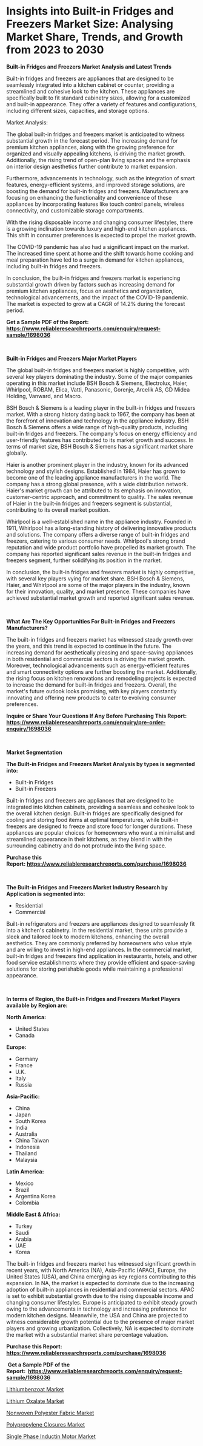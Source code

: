 <p><h1>Insights into Built-in Fridges and Freezers Market Size: Analysing Market Share, Trends, and Growth from 2023 to 2030</h1></p><p><strong>Built-in Fridges and Freezers Market Analysis and Latest Trends</strong></p>
<p><p>Built-in fridges and freezers are appliances that are designed to be seamlessly integrated into a kitchen cabinet or counter, providing a streamlined and cohesive look to the kitchen. These appliances are specifically built to fit standard cabinetry sizes, allowing for a customized and built-in appearance. They offer a variety of features and configurations, including different sizes, capacities, and storage options.</p><p>Market Analysis:</p><p>The global built-in fridges and freezers market is anticipated to witness substantial growth in the forecast period. The increasing demand for premium kitchen appliances, along with the growing preference for organized and visually appealing kitchens, is driving the market growth. Additionally, the rising trend of open-plan living spaces and the emphasis on interior design aesthetics further contribute to market expansion.</p><p>Furthermore, advancements in technology, such as the integration of smart features, energy-efficient systems, and improved storage solutions, are boosting the demand for built-in fridges and freezers. Manufacturers are focusing on enhancing the functionality and convenience of these appliances by incorporating features like touch control panels, wireless connectivity, and customizable storage compartments.</p><p>With the rising disposable income and changing consumer lifestyles, there is a growing inclination towards luxury and high-end kitchen appliances. This shift in consumer preferences is expected to propel the market growth.</p><p>The COVID-19 pandemic has also had a significant impact on the market. The increased time spent at home and the shift towards home cooking and meal preparation have led to a surge in demand for kitchen appliances, including built-in fridges and freezers.</p><p>In conclusion, the built-in fridges and freezers market is experiencing substantial growth driven by factors such as increasing demand for premium kitchen appliances, focus on aesthetics and organization, technological advancements, and the impact of the COVID-19 pandemic. The market is expected to grow at a CAGR of 14.2% during the forecast period.</p></p>
<p><strong>Get a Sample PDF of the Report:&nbsp; <a href="https://www.reliableresearchreports.com/enquiry/request-sample/1698036">https://www.reliableresearchreports.com/enquiry/request-sample/1698036</a></strong></p>
<p>&nbsp;</p>
<p><strong>Built-in Fridges and Freezers Major Market Players</strong></p>
<p><p>The global built-in fridges and freezers market is highly competitive, with several key players dominating the industry. Some of the major companies operating in this market include BSH Bosch & Siemens, Electrolux, Haier, Whirlpool, ROBAM, Elica, Vatti, Panasonic, Gorenje, Arcelik AS, GD Midea Holding, Vanward, and Macro.</p><p>BSH Bosch & Siemens is a leading player in the built-in fridges and freezers market. With a strong history dating back to 1967, the company has been at the forefront of innovation and technology in the appliance industry. BSH Bosch & Siemens offers a wide range of high-quality products, including built-in fridges and freezers. The company's focus on energy efficiency and user-friendly features has contributed to its market growth and success. In terms of market size, BSH Bosch & Siemens has a significant market share globally.</p><p>Haier is another prominent player in the industry, known for its advanced technology and stylish designs. Established in 1984, Haier has grown to become one of the leading appliance manufacturers in the world. The company has a strong global presence, with a wide distribution network. Haier's market growth can be attributed to its emphasis on innovation, customer-centric approach, and commitment to quality. The sales revenue of Haier in the built-in fridges and freezers segment is substantial, contributing to its overall market position.</p><p>Whirlpool is a well-established name in the appliance industry. Founded in 1911, Whirlpool has a long-standing history of delivering innovative products and solutions. The company offers a diverse range of built-in fridges and freezers, catering to various consumer needs. Whirlpool's strong brand reputation and wide product portfolio have propelled its market growth. The company has reported significant sales revenue in the built-in fridges and freezers segment, further solidifying its position in the market.</p><p>In conclusion, the built-in fridges and freezers market is highly competitive, with several key players vying for market share. BSH Bosch & Siemens, Haier, and Whirlpool are some of the major players in the industry, known for their innovation, quality, and market presence. These companies have achieved substantial market growth and reported significant sales revenue.</p></p>
<p>&nbsp;</p>
<p><strong>What Are The Key Opportunities For Built-in Fridges and Freezers Manufacturers?</strong></p>
<p><p>The built-in fridges and freezers market has witnessed steady growth over the years, and this trend is expected to continue in the future. The increasing demand for aesthetically pleasing and space-saving appliances in both residential and commercial sectors is driving the market growth. Moreover, technological advancements such as energy-efficient features and smart connectivity options are further boosting the market. Additionally, the rising focus on kitchen renovations and remodeling projects is expected to increase the demand for built-in fridges and freezers. Overall, the market's future outlook looks promising, with key players constantly innovating and offering new products to cater to evolving consumer preferences.</p></p>
<p><strong>Inquire or Share Your Questions If Any Before Purchasing This Report: <a href="https://www.reliableresearchreports.com/enquiry/pre-order-enquiry/1698036">https://www.reliableresearchreports.com/enquiry/pre-order-enquiry/1698036</a></strong></p>
<p>&nbsp;</p>
<p><strong>Market Segmentation</strong></p>
<p><strong>The Built-in Fridges and Freezers Market Analysis by types is segmented into:</strong></p>
<p><ul><li>Built-in Fridges</li><li>Built-in Freezers</li></ul></p>
<p><p>Built-in fridges and freezers are appliances that are designed to be integrated into kitchen cabinets, providing a seamless and cohesive look to the overall kitchen design. Built-in fridges are specifically designed for cooling and storing food items at optimal temperatures, while built-in freezers are designed to freeze and store food for longer durations. These appliances are popular choices for homeowners who want a minimalist and streamlined appearance in their kitchens, as they blend in with the surrounding cabinetry and do not protrude into the living space.</p></p>
<p><strong>Purchase this Report:&nbsp;<a href="https://www.reliableresearchreports.com/purchase/1698036">https://www.reliableresearchreports.com/purchase/1698036</a></strong></p>
<p>&nbsp;</p>
<p><strong>The Built-in Fridges and Freezers Market Industry Research by Application is segmented into:</strong></p>
<p><ul><li>Residential</li><li>Commercial</li></ul></p>
<p><p>Built-in refrigerators and freezers are appliances designed to seamlessly fit into a kitchen's cabinetry. In the residential market, these units provide a sleek and tailored look to modern kitchens, enhancing the overall aesthetics. They are commonly preferred by homeowners who value style and are willing to invest in high-end appliances. In the commercial market, built-in fridges and freezers find application in restaurants, hotels, and other food service establishments where they provide efficient and space-saving solutions for storing perishable goods while maintaining a professional appearance.</p></p>
<p>&nbsp;</p>
<p><strong>In terms of Region, the Built-in Fridges and Freezers Market Players available by Region are:</strong></p>
<p>
    <p> <strong> North America: </strong>
        <ul>
            <li>United States</li>
            <li>Canada</li>
        </ul>
        </p> 
    <p> <strong> Europe: </strong>
        <ul>
            <li>Germany</li>
            <li>France</li>
            <li>U.K.</li>
            <li>Italy</li>
            <li>Russia</li>
        </ul>
        </p> 
    <p> <strong> Asia-Pacific: </strong>
        <ul>
            <li>China</li>
            <li>Japan</li>
            <li>South Korea</li>
            <li>India</li>
            <li>Australia</li>
            <li>China Taiwan</li>
            <li>Indonesia</li>
            <li>Thailand</li>
            <li>Malaysia</li>
        </ul>
        </p> 
    <p> <strong> Latin America: </strong>
        <ul>
            <li>Mexico</li>
            <li>Brazil</li>
            <li>Argentina Korea</li>
            <li>Colombia</li>
        </ul>
        </p> 
    <p> <strong> Middle East & Africa: </strong>
        <ul>
            <li>Turkey</li>
            <li>Saudi</li>
            <li>Arabia</li>
            <li>UAE</li>
            <li>Korea</li>
        </ul>
    </p>
    </p>
<p><p>The built-in fridges and freezers market has witnessed significant growth in recent years, with North America (NA), Asia-Pacific (APAC), Europe, the United States (USA), and China emerging as key regions contributing to this expansion. In NA, the market is expected to dominate due to the increasing adoption of built-in appliances in residential and commercial sectors. APAC is set to exhibit substantial growth due to the rising disposable income and changing consumer lifestyles. Europe is anticipated to exhibit steady growth owing to the advancements in technology and increasing preference for modern kitchen designs. Meanwhile, the USA and China are projected to witness considerable growth potential due to the presence of major market players and growing urbanization. Collectively, NA is expected to dominate the market with a substantial market share percentage valuation.</p></p>
<p><strong>Purchase this Report: <a href="https://www.reliableresearchreports.com/purchase/1698036">https://www.reliableresearchreports.com/purchase/1698036</a></strong></p>
<p>&nbsp;<strong>Get a Sample PDF of the Report:&nbsp;&nbsp;<a href="https://www.reliableresearchreports.com/enquiry/request-sample/1698036">https://www.reliableresearchreports.com/enquiry/request-sample/1698036</a></strong></p>
<p><strong></strong></p>
<p><p><a href="https://github.com/gulaimolin/Market-Research-Report-List-1/blob/main/lithiumbenzoat-market.md">Lithiumbenzoat Market</a></p><p><a href="https://github.com/ruslanpoljakovrd177/Market-Research-Report-List-1/blob/main/lithium-oxalate-market.md">Lithium Oxalate Market</a></p><p><a href="https://medium.com/@pauladams6h/nonwoven-polyester-fabric-market-size-growth-forecast-2023-2030-83d646f32f48">Nonwoven Polyester Fabric Market</a></p><p><a href="https://medium.com/@heatherhall44/polypropylene-closures-market-exploring-market-share-market-trends-and-future-growth-30832599a096">Polypropylene Closures Market</a></p><p><a href="https://www.linkedin.com/pulse/single-phase-inductin-motor-market-insights-players-forecast-ch4nc/">Single Phase Inductin Motor Market</a></p></p>